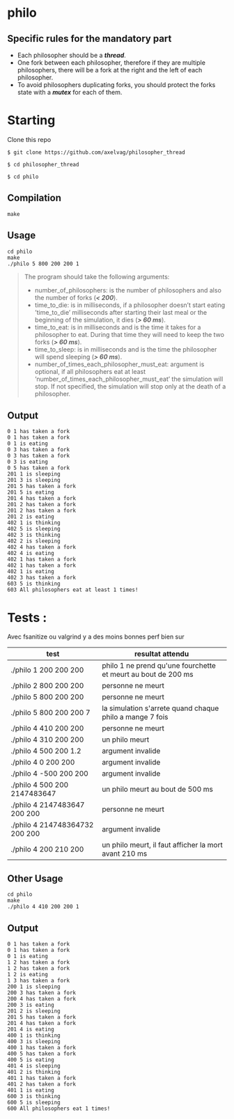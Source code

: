 # philo

## Specific rules for the mandatory part
- Each philosopher should be a ***thread***.
- One fork between each philosopher, therefore if they are multiple philosophers, there will be a fork at the right and the left of each philosopher.
- To avoid philosophers duplicating forks, you should protect the forks state with a ***mutex*** for each of them.

# Starting

Clone this repo
```
$ git clone https://github.com/axelvag/philosopher_thread

$ cd philosopher_thread

$ cd philo
```

## Compilation
```
make
```
## Usage
```
cd philo
make
./philo 5 800 200 200 1
```
>The program should take the following arguments: 
>- number_of_philosophers: is the number of philosophers and also the number of forks (***< 200***).
>- time_to_die: is in milliseconds, if a philosopher doesn’t start eating ’time_to_die’ milliseconds after starting their last meal or the beginning of the simulation, it dies (***> 60 ms***).
>- time_to_eat: is in milliseconds and is the time it takes for a philosopher to eat. During that time they will need to keep the two forks (***> 60 ms***).
>- time_to_sleep: is in milliseconds and is the time the philosopher will spend sleeping (***> 60 ms***).
>- number_of_times_each_philosopher_must_eat: argument is optional, if all philosophers eat at least ’number_of_times_each_philosopher_must_eat’ the simulation will stop. If not specified, the simulation will stop only at the death of a philosopher.
## Output
```
0 1 has taken a fork
0 1 has taken a fork
0 1 is eating
0 3 has taken a fork
0 3 has taken a fork
0 3 is eating
0 5 has taken a fork
201 1 is sleeping
201 3 is sleeping
201 5 has taken a fork
201 5 is eating
201 4 has taken a fork
201 2 has taken a fork
201 2 has taken a fork
201 2 is eating
402 1 is thinking
402 5 is sleeping
402 3 is thinking
402 2 is sleeping
402 4 has taken a fork
402 4 is eating
402 1 has taken a fork
402 1 has taken a fork
402 1 is eating
402 3 has taken a fork
603 5 is thinking
603 All philosophers eat at least 1 times!
```

# Tests :

Avec fsanitize ou valgrind y a des moins bonnes perf bien sur

| test | resultat attendu |
|----------|-------|
| ./philo 1 200 200 200 | philo 1 ne prend qu'une fourchette et meurt au bout de 200 ms |
| ./philo 2 800 200 200 | personne ne meurt |
| ./philo 5 800 200 200 | personne ne meurt |
| ./philo 5 800 200 200 7 | la simulation s'arrete quand chaque philo a mange 7 fois|
| ./philo 4 410 200 200 | personne ne meurt |
| ./philo 4 310 200 200 | un philo meurt |
| ./philo 4 500 200 1.2 | argument invalide |
| ./philo 4 0 200 200 | argument invalide|
| ./philo 4 -500 200 200 | argument invalide |
| ./philo 4 500 200 2147483647 | un philo meurt au bout de 500 ms |
| ./philo 4 2147483647 200 200 | personne ne meurt |
| ./philo 4 214748364732 200 200 | argument invalide|
| ./philo 4 200 210 200 | un philo meurt, il faut afficher la mort avant 210 ms |

## Other Usage

```
cd philo
make
./philo 4 410 200 200 1
```
## Output
```
0 1 has taken a fork
0 1 has taken a fork
0 1 is eating
1 2 has taken a fork
1 2 has taken a fork
1 2 is eating
1 3 has taken a fork
200 1 is sleeping
200 3 has taken a fork
200 4 has taken a fork
200 3 is eating
201 2 is sleeping
201 5 has taken a fork
201 4 has taken a fork
201 4 is eating
400 1 is thinking
400 3 is sleeping
400 1 has taken a fork
400 5 has taken a fork
400 5 is eating
401 4 is sleeping
401 2 is thinking
401 1 has taken a fork
401 2 has taken a fork
401 1 is eating
600 3 is thinking
600 5 is sleeping
600 All philosophers eat 1 times!
```
